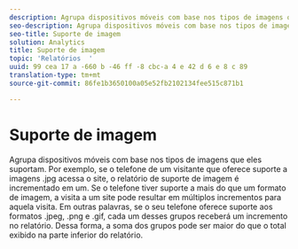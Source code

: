 ```yaml
---
description: Agrupa dispositivos móveis com base nos tipos de imagens que eles suportam. Por exemplo, se o telefone de um visitante que oferece suporte a imagens .jpg acessa o site, o relatório de suporte de imagem é incrementado em um. Se o telefone tiver suporte a mais do que um formato de imagem, a visita a um site pode resultar em múltiplos incrementos para aquela visita. Em outras palavras, se o seu telefone oferece suporte aos formatos .jpeg, .png e .gif, cada um desses grupos receberá um incremento no relatório. Dessa forma, a soma dos grupos pode ser maior do que o total exibido na parte inferior do relatório.
seo-description: Agrupa dispositivos móveis com base nos tipos de imagens que eles suportam. Por exemplo, se o telefone de um visitante que oferece suporte a imagens .jpg acessa o site, o relatório de suporte de imagem é incrementado em um. Se o telefone tiver suporte a mais do que um formato de imagem, a visita a um site pode resultar em múltiplos incrementos para aquela visita. Em outras palavras, se o seu telefone oferece suporte aos formatos .jpeg, .png e .gif, cada um desses grupos receberá um incremento no relatório. Dessa forma, a soma dos grupos pode ser maior do que o total exibido na parte inferior do relatório.
seo-title: Suporte de imagem
solution: Analytics
title: Suporte de imagem
topic: 'Relatórios  '
uuid: 99 cea 17 a -660 b -46 ff -8 cbc-a 4 e 42 d 6 e 8 c 89
translation-type: tm+mt
source-git-commit: 86fe1b3650100a05e52fb2102134fee515c871b1

---
```



# Suporte de imagem

Agrupa dispositivos móveis com base nos tipos de imagens que eles suportam. Por exemplo, se o telefone de um visitante que oferece suporte a imagens .jpg acessa o site, o relatório de suporte de imagem é incrementado em um. Se o telefone tiver suporte a mais do que um formato de imagem, a visita a um site pode resultar em múltiplos incrementos para aquela visita. Em outras palavras, se o seu telefone oferece suporte aos formatos .jpeg, .png e .gif, cada um desses grupos receberá um incremento no relatório. Dessa forma, a soma dos grupos pode ser maior do que o total exibido na parte inferior do relatório.

